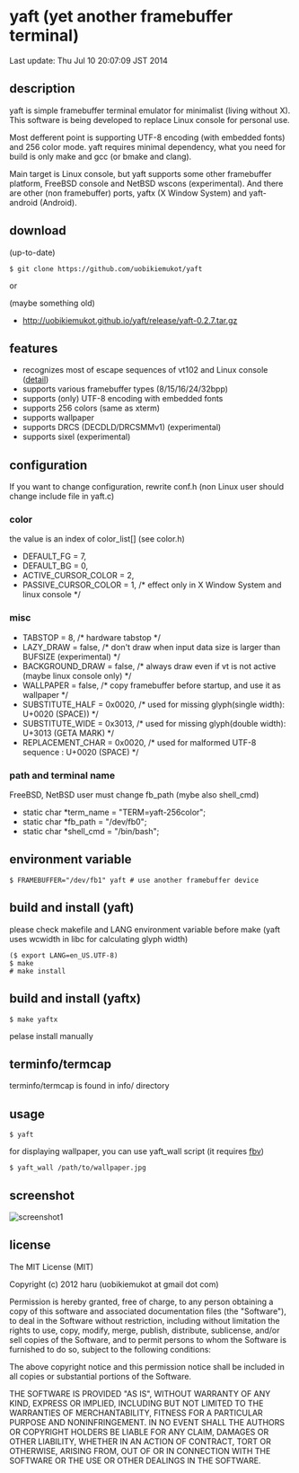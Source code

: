 # yaft (yet another framebuffer terminal)

Last update: Thu Jul 10 20:07:09 JST 2014

## description

yaft is simple framebuffer terminal emulator for minimalist (living without X).
This software is being developed to replace Linux console for personal use.

Most defferent point is supporting UTF-8 encoding (with embedded fonts) and 256 color mode.
yaft requires minimal dependency, what you need for build is only make and gcc (or bmake and clang).

Main target is Linux console, but yaft supports some other framebuffer platform, FreeBSD console and NetBSD wscons (experimental).
And there are other (non framebuffer) ports, yaftx (X Window System) and yaft-android (Android).

## download

(up-to-date)

~~~
$ git clone https://github.com/uobikiemukot/yaft
~~~
or

(maybe something old)

-	http://uobikiemukot.github.io/yaft/release/yaft-0.2.7.tar.gz

## features

+	recognizes most of escape sequences of vt102 and Linux console ([detail](http://uobikiemukot.github.io/yaft/escape.html))
+	supports various framebuffer types (8/15/16/24/32bpp)
+	supports (only) UTF-8 encoding with embedded fonts
+	supports 256 colors (same as xterm)
+	supports wallpaper
+	supports DRCS (DECDLD/DRCSMMv1) (experimental)
+	supports sixel (experimental)

## configuration

If you want to change configuration, rewrite conf.h
(non Linux user should change include file in yaft.c)

### color

the value is an index of color_list[] (see color.h)

+	DEFAULT_FG = 7,
+	DEFAULT_BG = 0,
+	ACTIVE_CURSOR_COLOR  = 2,
+	PASSIVE_CURSOR_COLOR = 1, /* effect only in X Window System and linux console */

### misc

+	TABSTOP          = 8,      /* hardware tabstop */
+	LAZY_DRAW        = false,  /* don't draw when input data size is larger than BUFSIZE (experimental) */
+	BACKGROUND_DRAW  = false,  /* always draw even if vt is not active (maybe linux console only) */
+	WALLPAPER        = false,  /* copy framebuffer before startup, and use it as wallpaper */
+	SUBSTITUTE_HALF  = 0x0020, /* used for missing glyph(single width): U+0020 (SPACE)) */
+	SUBSTITUTE_WIDE  = 0x3013, /* used for missing glyph(double width): U+3013 (GETA MARK) */
+	REPLACEMENT_CHAR = 0x0020, /* used for malformed UTF-8 sequence   : U+0020 (SPACE)  */

### path and terminal name

FreeBSD, NetBSD user must change fb_path (mybe also shell_cmd)

+	static char *term_name = "TERM=yaft-256color";
+	static char *fb_path   = "/dev/fb0";
+	static char *shell_cmd = "/bin/bash";

## environment variable

~~~
$ FRAMEBUFFER="/dev/fb1" yaft # use another framebuffer device
~~~

## build and install (yaft)

please check makefile and LANG environment variable before make
(yaft uses wcwidth in libc for calculating glyph width)

~~~
($ export LANG=en_US.UTF-8)
$ make
# make install
~~~

## build and install (yaftx)

~~~
$ make yaftx
~~~

pelase install manually

## terminfo/termcap

terminfo/termcap is found in info/ directory

## usage

~~~
$ yaft
~~~

for displaying wallpaper, you can use yaft_wall script (it requires [fbv])

~~~
$ yaft_wall /path/to/wallpaper.jpg
~~~

[fbv]: http://www.eclis.ch/fbv/

## screenshot

![screenshot1](http://uobikiemukot.github.io/img/yaft-screenshot.png)

## license
The MIT License (MIT)

Copyright (c) 2012 haru (uobikiemukot at gmail dot com)

Permission is hereby granted, free of charge, to any person obtaining a copy of this software and associated documentation files (the "Software"), to deal in the Software without restriction, including without limitation the rights to use, copy, modify, merge, publish, distribute, sublicense, and/or sell copies of the Software, and to permit persons to whom the Software is furnished to do so, subject to the following conditions:

The above copyright notice and this permission notice shall be included in all copies or substantial portions of the Software.

THE SOFTWARE IS PROVIDED "AS IS", WITHOUT WARRANTY OF ANY KIND, EXPRESS OR IMPLIED, INCLUDING BUT NOT LIMITED TO THE WARRANTIES OF MERCHANTABILITY, FITNESS FOR A PARTICULAR PURPOSE AND NONINFRINGEMENT. IN NO EVENT SHALL THE AUTHORS OR COPYRIGHT HOLDERS BE LIABLE FOR ANY CLAIM, DAMAGES OR OTHER LIABILITY, WHETHER IN AN ACTION OF CONTRACT, TORT OR OTHERWISE, ARISING FROM, OUT OF OR IN CONNECTION WITH THE SOFTWARE OR THE USE OR OTHER DEALINGS IN THE SOFTWARE.
